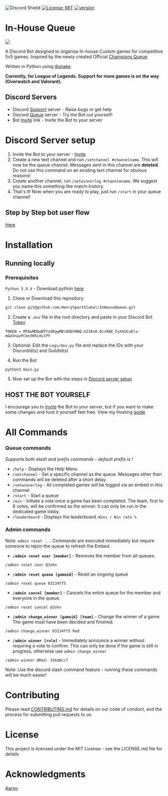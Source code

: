 ![Discord Shield](https://discord.com/api/guilds/1005601917466058792/widget.png?style=shield) [![License: MIT](https://img.shields.io/badge/License-MIT-red.svg)](https://opensource.org/licenses/MIT) [![version](https://img.shields.io/badge/version-v0.1.0-red.svg)](https://semver.org)

# In-House Queue
![](https://github.com/HenrySpartGlobal/InHouseQueue/blob/main/assets/welcome.png)

A Discord Bot designed to organise In-house Custom games for competitive 5v5 games. Inspired by the newly created Official [Champions Queue](https://championsqueue.lolesports.com/en-us/).

Written in Python using [disnake](https://docs.disnake.dev/en/stable/). 

**Currently, for League of Legends. Support for more games is on the way (Overwatch and Valorant).**

## Discord Servers
- Discord [Support](https://discord.gg/FqdatEamYm) server - Raise bugs or get help
- Discord [Queue](https://discord.gg/8DZQcpxnbB) server - Try the Bot out yourself!
- Bot [Invite](https://discord.com/api/oauth2/authorize?client_id=1001168331996409856&permissions=3489918032&scope=bot) link - Invite the Bot to your server

# Discord Server setup
1. Invite the Bot to your server - [Invite](https://discord.com/api/oauth2/authorize?client_id=1001168331996409856&permissions=3489918032&scope=bot)
2. Create a new text channel and run `/setchannel #channelname`. This will now be the queue channel. Messages sent in this channel are **deleted**. Do not use this command on an existing text channel for obvious reasons!
3. Create another channel, run `/setwinnerlog #channlename`. We suggest you name this something like match-history. 
4. That's it! Now when you are ready to play, just run `/start` in your queue channel!

## Step by Step bot user flow
[Here](https://github.com/HenrySpartGlobal/InHouseQueue/blob/main/docs/run-and-details.md)

# Installation
## Running locally
### Prerequisites
`Python 3.9.X` - Download python [here](https://www.python.org/downloads/)

1. Clone or Download this repository:
```bash
git clone git@github.com:HenrySpartGlobal/InHouseQueue.git
```
2. Create a `.env` file in the root directory and paste in your Discord Bot [Token](https://discord.com/developers/applications)
```.env
TOKEN = MTAwMDQwNTYzODgwMDc0ODY0NQ.G23AvO.DcsRAE_FyXkUCuKlx-mGUVnazPCkn3H5LHvlPY
```
3. Optional: Edit the `cogs/dev.py` file and replace the IDs with your DiscordId(s) and GuildId(s)

4. Run the Bot
```
python3 main.py
```
5. Now set up the Bot with the steps in [Discord server setup](https://github.com/HenrySpartGlobal/InHouseQueue#discord-server-setup)


## HOST THE BOT YOURSELF
I encourage you to [Invite](https://discord.com/api/oauth2/authorize?client_id=1001168331996409856&permissions=3489918032&scope=bot) the Bot to your server, but if you want to make some changes and host it yourself feel free.
View my Hosting [guide](https://github.com/HenrySpartGlobal/InHouseQueue/blob/main/docs/HOSTING.md) 

# All Commands
### Queue commands
*Supports both slash and prefix commands - default prefix is !*

- `/help` - Displays the Help Menu
- `/setchannel` - Set a specific channel as the queue. Messages other than commands will be deleted after a short delay.
- `/setwinnerlog` - All completed games will be logged via an embed in this channel. 
- `/start` - Start a queue
- `/win` - Initiate a vote once a game has been completed. The team, first to 6 votes, will be confirmed as the winner. It can only be run in the dedicated game lobby.
- `/leaderboard` - Displays the leaderboard. `Wins / Win rate %` 

### Admin commands
Note: `admin reset ...` Commands are executed immediately but require someone to rejoin the queue to refresh the Embed.

- **`/admin reset user [member]`** - Removes the member from all queues.
```
/admin reset user @John
```
- **`/admin reset queue [gameid]`** - Reset an ongoing queue
```
/admin reset queue 03134ff5
```
- **`/admin cancel [member]`** - Cancels the entire queue for the member and everyone in the queue.
```
/admin reset cancel @John
```
- **`/admin change_winner [gameid] [team]`** - Change the winner of a game. The game must have been decided and finished. 
```
/admin change_winner 03134ff5 Red
```
- **`/admin winner [role]`** - Immediately announce a winner without requiring a vote to confirm. This can only be done if the game is still in progress, otherwise use `admin change_winner`
```
/admin winner @Red: 316d8cc7
```

Note: Use the discord slash command feature - running these commands will be much easier!

# Contributing
Please read [CONTRIBUTING.md](https://github.com/HenrySpartGlobal/InHouseQueue/blob/main/docs/CONTRIBUTING.md) for details on our code of conduct, and the process for submitting pull requests to us.

# License
This project is licensed under the MIT License - see the LICENSE.md file for details

# Acknowledgments
[Aarno](https://aarno.is-a.dev)


